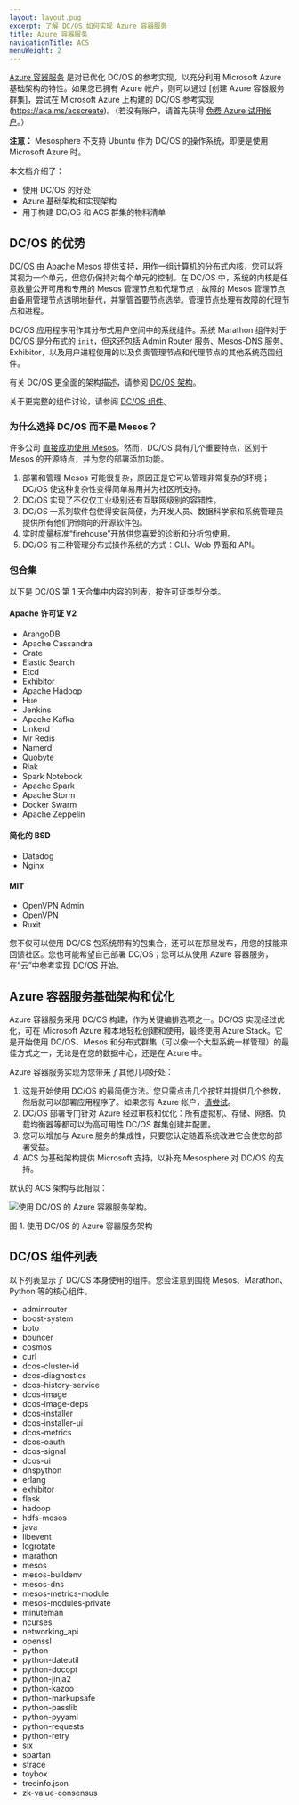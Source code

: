 ```yaml
---
layout: layout.pug
excerpt: 了解 DC/OS 如何实现 Azure 容器服务
title: Azure 容器服务
navigationTitle: ACS
menuWeight: 2
---
```


[Azure 容器服务](https://azure.microsoft.com/documentation/articles/container-service-deployment/) 是对已优化 DC/OS 的参考实现，以充分利用 Microsoft Azure 基础架构的特性。如果您已拥有 Azure 帐户，则可以通过 [创建 Azure 容器服务群集]，尝试在 Microsoft Azure 上构建的 DC/OS 参考实现(https://aka.ms/acscreate)。（若没有账户，请首先获得 [免费 Azure 试用帐户](https://azure.microsoft.com/pricing/free-trial/)。）

**注意：** Mesosphere 不支持 Ubuntu 作为 DC/OS 的操作系统，即便是使用 Microsoft Azure 时。

本文档介绍了：

- 使用 DC/OS 的好处
- Azure 基础架构和实现架构
- 用于构建 DC/OS 和 ACS 群集的物料清单

## DC/OS 的优势

DC/OS 由 Apache Mesos 提供支持，用作一组计算机的分布式内核，您可以将其视为一个单元，但您仍保持对每个单元的控制。在 DC/OS 中，系统的内核是任意数量公开可用和专用的 Mesos 管理节点和代理节点；故障的 Mesos 管理节点由备用管理节点透明地替代，并掌管首要节点选举。管理节点处理有故障的代理节点和进程。

DC/OS 应用程序用作其分布式用户空间中的系统组件。系统 Marathon 组件对于 DC/OS 是分布式的 `init`，但这还包括 Admin Router 服务、Mesos-DNS 服务、Exhibitor，以及用户进程使用的以及负责管理节点和代理节点的其他系统范围组件。

有关 DC/OS 更全面的架构描述，请参阅 [DC/OS 架构](/cn/1.11/overview/architecture/)。

关于更完整的组件讨论，请参阅 [DC/OS 组件](/cn/1.11/overview/architecture/components/)。

### 为什么选择 DC/OS 而不是 Mesos？

许多公司 [直接成功使用 Mesos](https://mesos.apache.org/documentation/latest/powered-by-mesos/)。然而，DC/OS 具有几个重要特点，区别于 Mesos 的开源特点，并为您的部署添加功能。

1. 部署和管理 Mesos 可能很复杂，原因正是它可以管理非常复杂的环境；DC/OS 使这种复杂性变得简单易用并为社区所支持。
2. DC/OS 实现了不仅仅工业级别还有互联网级别的容错性。
3. DC/OS 一系列软件包使得安装简便，为开发人员、数据科学家和系统管理员提供所有他们所倾向的开源软件包。
4. 实时度量标准“firehouse”开放供您喜爱的诊断和分析包使用。
5. DC/OS 有三种管理分布式操作系统的方式：CLI、Web 界面和 API。

### 包合集

以下是 DC/OS 第 1 天合集中内容的列表，按许可证类型分类。

#### Apache 许可证 V2

- ArangoDB
- Apache Cassandra
- Crate
- Elastic Search
- Etcd
- Exhibitor
- Apache Hadoop
- Hue
- Jenkins
- Apache Kafka
- Linkerd
- Mr Redis
- Namerd
- Quobyte
- Riak
- Spark Notebook
- Apache Spark
- Apache Storm
- Docker Swarm
- Apache Zeppelin

#### 简化的 BSD

- Datadog
- Nginx

#### MIT

- OpenVPN Admin
- OpenVPN
- Ruxit

您不仅可以使用 DC/OS 包系统带有的包集合，还可以在那里发布，用您的技能来回馈社区。您也可能希望自己部署 DC/OS；您可以从使用 Azure 容器服务，在“云”中参考实现 DC/OS 开始。

## Azure 容器服务基础架构和优化

Azure 容器服务采用 DC/OS 构建，作为关键编排选项之一。DC/OS 实现经过优化，可在 Microsoft Azure 和本地轻松创建和使用，最终使用 Azure Stack。它是开始使用 DC/OS、Mesos 和分布式群集（可以像一个大型系统一样管理）的最佳方式之一，无论是在您的数据中心，还是在 Azure 中。

Azure 容器服务实现为您带来了其他几项好处：

1. 这是开始使用 DC/OS 的最简便方法。您只需点击几个按钮并提供几个参数，然后就可以部署应用程序了。如果您有 Azure 帐户，[请尝试](https://aka.ms/acscreate)。
2. DC/OS 部署专门针对 Azure 经过审核和优化：所有虚拟机、存储、网络、负载均衡器等都可以为高可用性 DC/OS 群集创建并配置。
3. 您可以增加与 Azure 服务的集成性，只要您认定随着系统改进它会使您的部署受益。
4. ACS 为基础架构提供 Microsoft 支持，以补充 Mesosphere 对 DC/OS 的支持。

默认的 ACS 架构与此相似：

![使用 DC/OS 的 Azure 容器服务架构。](/cn/1.11/img/dcos-acs.png)

图 1. 使用 DC/OS 的 Azure 容器服务架构

## DC/OS 组件列表

以下列表显示了 DC/OS 本身使用的组件。您会注意到围绕 Mesos、Marathon、Python 等的核心组件。


- adminrouter
- boost-system
- boto
- bouncer
- cosmos
- curl
- dcos-cluster-id
- dcos-diagnostics
- dcos-history-service
- dcos-image
- dcos-image-deps
- dcos-installer
- dcos-installer-ui
- dcos-metrics
- dcos-oauth
- dcos-signal
- dcos-ui
- dnspython
- erlang
- exhibitor
- flask
- hadoop
- hdfs-mesos
- java
- libevent
- logrotate
- marathon
- mesos
- mesos-buildenv
- mesos-dns
- mesos-metrics-module
- mesos-modules-private
- minuteman
- ncurses
- networking_api
- openssl
- python
- python-dateutil
- python-docopt
- python-jinja2
- python-kazoo
- python-markupsafe
- python-passlib
- python-pyyaml
- python-requests
- python-retry
- six
- spartan
- strace
- toybox
- treeinfo.json
- zk-value-consensus
